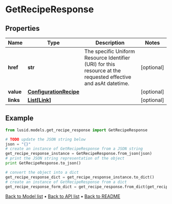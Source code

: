 # GetRecipeResponse


## Properties
Name | Type | Description | Notes
------------ | ------------- | ------------- | -------------
**href** | **str** | The specific Uniform Resource Identifier (URI) for this resource at the requested effective and asAt datetime. | [optional] 
**value** | [**ConfigurationRecipe**](ConfigurationRecipe.md) |  | [optional] 
**links** | [**List[Link]**](Link.md) |  | [optional] 

## Example

```python
from lusid.models.get_recipe_response import GetRecipeResponse

# TODO update the JSON string below
json = "{}"
# create an instance of GetRecipeResponse from a JSON string
get_recipe_response_instance = GetRecipeResponse.from_json(json)
# print the JSON string representation of the object
print GetRecipeResponse.to_json()

# convert the object into a dict
get_recipe_response_dict = get_recipe_response_instance.to_dict()
# create an instance of GetRecipeResponse from a dict
get_recipe_response_form_dict = get_recipe_response.from_dict(get_recipe_response_dict)
```
[Back to Model list](../README.md#documentation-for-models) &#8226; [Back to API list](../README.md#documentation-for-api-endpoints) &#8226; [Back to README](../README.md)


